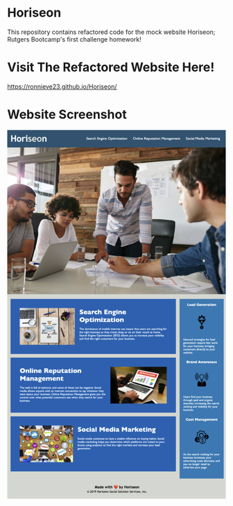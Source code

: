 # Horiseon
This repository contains refactored code for the mock website Horiseon; Rutgers Bootcamp's first challenge homework!

# Visit The Refactored Website Here!
https://ronnieve23.github.io/Horiseon/

# Website Screenshot

![Web Screenshot](/assets/images/Website-Screenshot.png)
